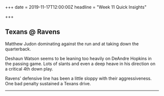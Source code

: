 +++
date = 2019-11-17T12:00:00Z
headline = "Week 11 Quick Insights"

+++
## Texans @ Ravens

Matthew Judon dominating against the run and at taking down the quarterback.

Deshaun Watson seems to be leaning too heavily on DeAndre Hopkins in the passing game. Lots of slants and even a deep heave in his direction on a critical 4th down play.

Ravens' defensive line has been a little sloppy with their aggressiveness. One bad penalty sustained a Texans drive. 

***